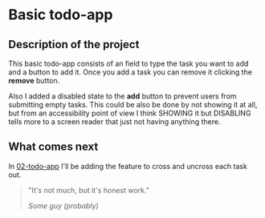 # Basic todo-app

## Description of the project

This basic todo-app consists of an field to type the task you want to add and a button to add it.
Once you add a task you can remove it clicking the **remove** button.

Also I added a disabled state to the **add** button to prevent users from submitting empty tasks. This could be also be done by not showing it at all, but from an accessibility point of view I think SHOWING it but DISABLING tells more to a screen reader that just not having anything there.

## What comes next

In [02-todo-app](../02-todo-app/) I'll be adding the feature to cross and uncross each task out.

> "It's not much, but it's honest work."
>
> _Some guy (probably)_
